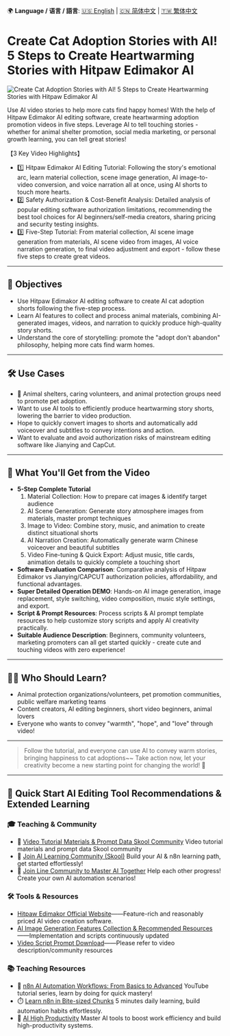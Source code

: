 🌍 **Language / 语言 / 語言**: [🇺🇸 English](./readme-en.md) | [🇨🇳 简体中文](./readme-cn.md) | [🇹🇼 繁体中文](./readme.md)

# Create Cat Adoption Stories with AI! 5 Steps to Create Heartwarming Stories with Hitpaw Edimakor AI

![Create Cat Adoption Stories with AI! 5 Steps to Create Heartwarming Stories with Hitpaw Edimakor AI](https://github.com/qwedsazxc78/ai-automation-n8n/blob/main/n8n/41-cat-story-with-ai/cover.png?raw=true)

Use AI video stories to help more cats find happy homes! With the help of Hitpaw Edimakor AI editing software, create heartwarming adoption promotion videos in five steps.
Leverage AI to tell touching stories - whether for animal shelter promotion, social media marketing, or personal growth learning, you can tell great stories!

【3 Key Video Highlights】
* 1️⃣ Hitpaw Edimakor AI Editing Tutorial: Following the story's emotional arc, learn material collection, scene image generation, AI image-to-video conversion, and voice narration all at once, using AI shorts to touch more hearts.
* 2️⃣ Safety Authorization & Cost-Benefit Analysis: Detailed analysis of popular editing software authorization limitations, recommending the best tool choices for AI beginners/self-media creators, sharing pricing and security testing insights.
* 3️⃣ Five-Step Tutorial: From material collection, AI scene image generation from materials, AI scene video from images, AI voice narration generation, to final video adjustment and export - follow these five steps to create great videos.

---

## 🎯 Objectives

* Use Hitpaw Edimakor AI editing software to create AI cat adoption shorts following the five-step process.
* Learn AI features to collect and process animal materials, combining AI-generated images, videos, and narration to quickly produce high-quality story shorts.
* Understand the core of storytelling: promote the "adopt don't abandon" philosophy, helping more cats find warm homes.

---

## 🛠️ Use Cases

* 🐾 Animal shelters, caring volunteers, and animal protection groups need to promote pet adoption.
* Want to use AI tools to efficiently produce heartwarming story shorts, lowering the barrier to video production.
* Hope to quickly convert images to shorts and automatically add voiceover and subtitles to convey intentions and action.
* Want to evaluate and avoid authorization risks of mainstream editing software like Jianying and CapCut.

---

## 🎥 What You'll Get from the Video

* **5-Step Complete Tutorial**
  1. Material Collection: How to prepare cat images & identify target audience
  2. AI Scene Generation: Generate story atmosphere images from materials, master prompt techniques
  3. Image to Video: Combine story, music, and animation to create distinct situational shorts
  4. AI Narration Creation: Automatically generate warm Chinese voiceover and beautiful subtitles
  5. Video Fine-tuning & Quick Export: Adjust music, title cards, animation details to quickly complete a touching short
* **Software Evaluation Comparison**: Comparative analysis of Hitpaw Edimakor vs Jianying/CAPCUT authorization policies, affordability, and functional advantages.
* **Super Detailed Operation DEMO**: Hands-on AI image generation, image replacement, style switching, video composition, music style settings, and export.
* **Script & Prompt Resources**: Process scripts & AI prompt template resources to help customize story scripts and apply AI creativity practically.
* **Suitable Audience Description**: Beginners, community volunteers, marketing promoters can all get started quickly - create cute and touching videos with zero experience!

---

## 👩‍💻 Who Should Learn?

* Animal protection organizations/volunteers, pet promotion communities, public welfare marketing teams
* Content creators, AI editing beginners, short video beginners, animal lovers
* Everyone who wants to convey "warmth", "hope", and "love" through video!

---

> Follow the tutorial, and everyone can use AI to convey warm stories, bringing happiness to cat adoptions~~ Take action now, let your creativity become a new starting point for changing the world! 👏

---

## 🚀 Quick Start AI Editing Tool Recommendations & Extended Learning

### 🎓 Teaching & Community

* 🔗 [Video Tutorial Materials & Prompt Data Skool Community](https://www.skool.com/ai-brain-alex/classroom/3f2da8e9?md=b9d8520f77e44fd8bc3cca91c6ab6c32)
  Video tutorial materials and prompt data Skool community
* 🔗 [Join AI Learning Community (Skool)](https://www.skool.com/ai-brain-alex/about?ref=5dde9b20e8e7432aa9a01df6e89685f4)
  Build your AI & n8n learning path, get started effortlessly!
* 🔗 [Join Line Community to Master AI Together](https://line.me/ti/g2/ZypIgLSzVPweRBgBqKvaRU10WEmnotuZOr7Lpg)
  Help each other progress! Create your own AI automation scenarios!

### 🛠️ Tools & Resources

* [Hitpaw Edimakor Official Website](https://www.hitpaw.com/video-editor.html)——Feature-rich and reasonably priced AI video creation software.
* [AI Image Generation Features Collection & Recommended Resources](https://github.com/qwedsazxc78/ai-automation-n8n)——Implementation and scripts continuously updated
* [Video Script Prompt Download](#)——Please refer to video description/community resources

### 📚 Teaching Resources

* 🎥 [n8n AI Automation Workflows: From Basics to Advanced](https://youtube.com/playlist?list=PLUf88uk7T54I83MBdbuXgUuA8rVklF4FA&si=wHsQw8YJu-erSdLd)
  YouTube tutorial series, learn by doing for quick mastery!
* ⏱️ [Learn n8n in Bite-sized Chunks](https://youtube.com/playlist?list=PLUf88uk7T54Iv6LV2NFgdTghaX2cPhtgH&si=G3gj2qn179ZFUqAZ)
  5 minutes daily learning, build automation habits effortlessly.
* 🚀 [AI High Productivity](https://www.youtube.com/playlist?list=PLUf88uk7T54KokZQSM_YRJHtou-GxucZ2)
  Master AI tools to boost work efficiency and build high-productivity systems.